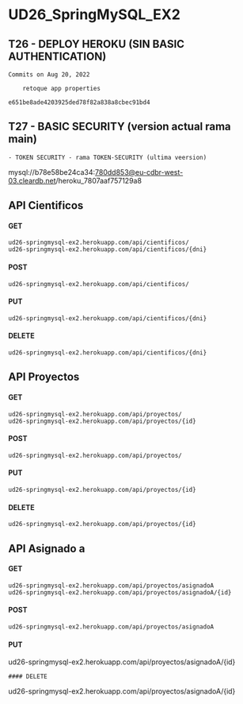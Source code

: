 # UD26_SpringMySQL_EX2

## T26 - DEPLOY HEROKU (SIN BASIC AUTHENTICATION)

```
Commits on Aug 20, 2022

    retoque app properties 

e651be8ade4203925ded78f82a838a8cbec91bd4
```

## T27 - BASIC SECURITY (version actual rama main)
    - TOKEN SECURITY - rama TOKEN-SECURITY (ultima veersion)
    
mysql://b78e58be24ca34:780dd853@eu-cdbr-west-03.cleardb.net/heroku_7807aaf757129a8

## API Cientificos

#### GET
```
ud26-springmysql-ex2.herokuapp.com/api/cientificos/
ud26-springmysql-ex2.herokuapp.com/api/cientificos/{dni}
```
#### POST
```
ud26-springmysql-ex2.herokuapp.com/api/cientificos/
```
#### PUT
```
ud26-springmysql-ex2.herokuapp.com/api/cientificos/{dni}
```
#### DELETE
```
ud26-springmysql-ex2.herokuapp.com/api/cientificos/{dni}
```

## API Proyectos

#### GET
```
ud26-springmysql-ex2.herokuapp.com/api/proyectos/
ud26-springmysql-ex2.herokuapp.com/api/proyectos/{id}
```
#### POST
```
ud26-springmysql-ex2.herokuapp.com/api/proyectos/
```
#### PUT
```
ud26-springmysql-ex2.herokuapp.com/api/proyectos/{id}
```
#### DELETE
```
ud26-springmysql-ex2.herokuapp.com/api/proyectos/{id}
```

## API Asignado a

#### GET
```
ud26-springmysql-ex2.herokuapp.com/api/proyectos/asignadoA
ud26-springmysql-ex2.herokuapp.com/api/proyectos/asignadoA/{id}
```
#### POST
```
ud26-springmysql-ex2.herokuapp.com/api/proyectos/asignadoA
```
#### PUT
ud26-springmysql-ex2.herokuapp.com/api/proyectos/asignadoA/{id}
```
#### DELETE
```
ud26-springmysql-ex2.herokuapp.com/api/proyectos/asignadoA/{id}
```

